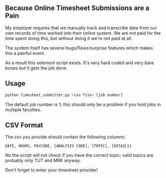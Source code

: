 ## Because Online Timesheet Submissions are a Pain ##

My employer requires that we manually track and transcribe data from our own records of time worked into their online system. We are not paid for the time spent doing this, but without doing it we're not paid at all. 

The system itself has several bugs/flaws/surprise features which makes this a painful event. 

As a result this selenium script exists. It's very hard coded and very bare bones but it gets the job done.


## Usage ##

```bash
python timesheet_submitter.py <csv file> [job number]
```

The default job number is 1; this should only be a problem if you hold jobs in multiple faculties.

## CSV Format ##

The csv you provide should contain the following columns:

```
DATE, HOURS, PAYCODE, [ANALYSIS CODE], [TOPIC], [DETAILS]
```

No the script will not check if you have the correct topic; valid topics are probably only TUT and MRK anyway.

Don't forget to enter your timesheet provider!